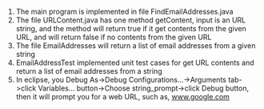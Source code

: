 1. The main program is implemented in file FindEmailAddresses.java
2. The file URLContent.java has one method getContent, input is an URL string, and the method will return true if it get contents from the given URL, and will return false if no contents from the given URL
3. The file EmailAddresses will return a list of email addresses from a given string
4. EmailAddressTest implemented unit test cases for get URL contents and return a list of email addresses from a string
5. In eclipse, you Debug As->Debug Configurations...->Arguments tab->click Variables... button->Choose string_prompt->click Debug button, then it will prompt you for a web URL, such as, www.google.com
